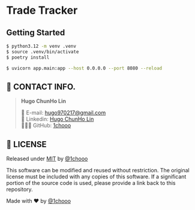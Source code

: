 # Trade Tracker

## Getting Started

```bash
$ python3.12 -m venv .venv
$ source .venv/bin/activate
$ poetry install
```

```bash
$ uvicorn app.main:app --host 0.0.0.0 --port 8080 --reload
```

## 📱 CONTACT INFO.

> **Hugo ChunHo Lin**
> 
> <aside>
>   📩 E-mail: <a href="mailto:hugo970217@gmail.com">hugo970217@gmail.com</a>
> <br>
>   🧳 Linkedin: <a href="https://www.linkedin.com/in/1chooo/">Hugo ChunHo Lin</a>
> <br>
>   👨🏻‍💻 GitHub: <a href="https://github.com/1chooo">1chooo</a>
>    
> </aside>


## 🪪 LICENSE

Released under [MIT](./LICENSE) by [@1chooo](https://1chooo.com)

This software can be modified and reused without restriction. The original license must be included with any copies of this software. If a significant portion of the source code is used, please provide a link back to this repository.

Made with ❤️ by [@1chooo](https://1chooo.com)
